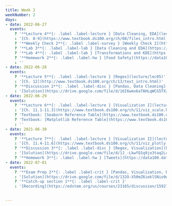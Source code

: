 ```yaml
---
title: Week 2
weekNumber: 2
days:
- date: 2022-06-27
  events:
    ? '**Lecture 4**{: .label .label-lecture } [Data Cleaning, EDA](lecture/lec04)'
    : '[Ch. 8-9](https://www.textbook.ds100.org/ch/08/files_intro.html)'
    ? '**Weekly Check 2**{: .label .label-survey } [Weekly Check 2](https://forms.gle/fjBb5JVnmgheyW2v9)'
    ? '**Lab 3**{: .label .label-lab } [Data Cleaning and EDA](https://data100.datahub.berkeley.edu/hub/user-redirect/git-pull?repo=https%3A%2F%2Fgithub.com%2FDS-100%2Fsu22&branch=main&urlpath=lab%2Ftree%2Fsu22%2Flab%2Flab03%2Flab03.ipynb) (due Jul 2)'
    ? '**Lab 4**{: .label .label-lab } [Transformations and KDE](https://data100.datahub.berkeley.edu/hub/user-redirect/git-pull?repo=https%3A%2F%2Fgithub.com%2FDS-100%2Fsu22&branch=main&urlpath=lab%2Ftree%2Fsu22%2Flab%2Flab04%2Flab04.ipynb) (due Jul 2)'
    ? '**Homework 2**{: .label .label-hw } [Food Safety](https://data100.datahub.berkeley.edu/hub/user-redirect/git-pull?repo=https%3A%2F%2Fgithub.com%2FDS-100%2Fsu22&branch=main&urlpath=lab%2Ftree%2Fsu22%2Fhw%2Fhw02%2Fhw02.ipynb) (due Jun 30)'
    : ''
- date: 2022-06-28
  events:
    ? '**Lecture 5**{: .label .label-lecture } [Regex](lecture/lec05)'
    : '[Ch. 12](http://www.textbook.ds100.org/ch/13/text_intro.html)'
    ? '**Discussion 2**{: .label .label-disc } [Pandas, Data Cleaning](https://drive.google.com/file/d/1UcfnGoxYc7BHv523i5UDb8qhuK27a-C-/view?usp=sharing)' 
    : '[Solution](https://drive.google.com/file/d/16I6wmx6aTAHLqWCG5TXzGhmttyVVFpTr/view?usp=sharing), [Recording](https://edstem.org/us/courses/23165/discussion/1592785)'
- date: 2022-06-29
  events:
    ? '**Lecture 6**{: .label .label-lecture } [Visualization I](lecture/lec06)'
    : '[Ch. 11.1-11.3](https://www.textbook.ds100.org/ch/11/viz_scale.html)'
    ? 'Textbook: [Seaborn Reference Table](https://www.textbook.ds100.org/ch/a04/ref_seaborn.html)'
    ? 'Textbook: [Matplotlib Reference Table](https://www.textbook.ds100.org/ch/a04/ref_matplotlib.html)'
    : ''
- date: 2021-06-30
  events:
    ? '**Lecture 7**{: .label .label-lecture } [Visualization II](lecture/lec07)'
    : '[Ch. 11.4-11.6](https://www.textbook.ds100.org/ch/11/viz_plotly.html)'
    ? '**Discussion 3**{: .label .label-disc } [Regex, Visualization](https://drive.google.com/file/d/19x1oLeRziXtP-TuzWY3yYn3F_s_87E8J/view?usp=sharing)'
    : '[Solution](https://drive.google.com/file/d/1J_-LkwfQ1q9jo3taq2LcUiKWtNY1Iwd6/view?usp=sharing), [Recording](https://edstem.org/us/courses/23165/discussion/1592785)'
    ? '**Homework 3**{: .label .label-hw } [Tweets](https://data100.datahub.berkeley.edu/hub/user-redirect/git-pull?repo=https%3A%2F%2Fgithub.com%2FDS-100%2Fsu22&branch=main&urlpath=lab%2Ftree%2Fsu22%2Fhw%2Fhw03%2Fhw03.ipynb) (due Jul 5)'
- date: 2022-07-01
  events:
    ? '**Exam Prep 2**{: .label .label-crit } [Pandas, Visualization, Regex](https://drive.google.com/file/d/1RNHeSLEqG31ocJ0PYbE9HMDHdy_oywJx/view?usp=sharing)'
    : '[Solution](https://drive.google.com/file/d/132O-X50mZ6ieklSNio9wPAISQeyJgvHO/view?usp=sharing), [Recording](https://edstem.org/us/courses/23165/discussion/1592785)'
    ? '**Catch-up section 1**{: .label .label-crit }'
    : '[Recording](https://edstem.org/us/courses/23165/discussion/1592785)'
    

---
```

